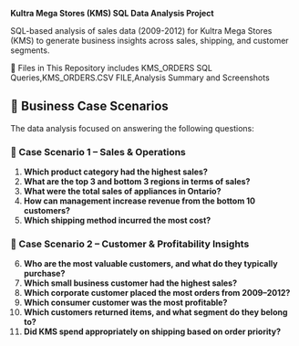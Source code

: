 **Kultra Mega Stores (KMS) SQL Data Analysis Project**

SQL-based analysis of sales data (2009-2012) for Kultra Mega Stores (KMS) to generate business insights across sales, shipping, and customer segments.

📁 Files in This Repository includes
KMS_ORDERS SQL Queries,KMS_ORDERS.CSV FILE,Analysis Summary and Screenshots

## 🧩 Business Case Scenarios
The data analysis focused on answering the following questions:

### 📍 Case Scenario 1 – Sales & Operations

1. **Which product category had the highest sales?**
2. **What are the top 3 and bottom 3 regions in terms of sales?**
3. **What were the total sales of appliances in Ontario?**
4. **How can management increase revenue from the bottom 10 customers?**
5. **Which shipping method incurred the most cost?**

### 📍 Case Scenario 2 – Customer & Profitability Insights

6. **Who are the most valuable customers, and what do they typically purchase?**
7. **Which small business customer had the highest sales?**
8. **Which corporate customer placed the most orders from 2009–2012?**
9. **Which consumer customer was the most profitable?**
10. **Which customers returned items, and what segment do they belong to?**
11. **Did KMS spend appropriately on shipping based on order priority?**
